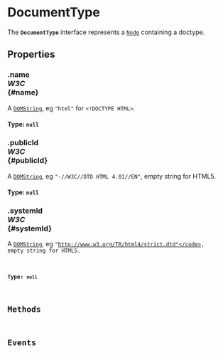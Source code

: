 # DocumentType

<div class='overview'>The <strong><code>DocumentType</code></strong> interface represents a <a href="/en-US/docs/Web/API/Node" title="Node is an interface from which various types of DOM API objects inherit, allowing those types to be treated similarly; for example, inheriting the same set of methods, or being testable in the same way."><code>Node</code></a> containing a doctype.</div>

## Properties

### .name <div class="specs"><i>W3C</i></div> {#name}

A <a href="/en-US/docs/Web/API/DOMString" title="DOMString is a UTF-16 String. As JavaScript already uses such strings, DOMString is mapped directly to a String."><code>DOMString</code></a>, eg <code>"html"</code> for <code>&lt;!DOCTYPE HTML&gt;</code>.

#### **Type**: `null`

### .publicId <div class="specs"><i>W3C</i></div> {#publicId}

A <a href="/en-US/docs/Web/API/DOMString" title="DOMString is a UTF-16 String. As JavaScript already uses such strings, DOMString is mapped directly to a String."><code>DOMString</code></a>, eg <code>"-//W3C//DTD HTML 4.01//EN"</code>, empty string for HTML5.

#### **Type**: `null`

### .systemId <div class="specs"><i>W3C</i></div> {#systemId}

A <a href="/en-US/docs/Web/API/DOMString" title="DOMString is a UTF-16 String. As JavaScript already uses such strings, DOMString is mapped directly to a String."><code>DOMString</code></a>, eg <code>"http://www.w3.org/TR/html4/strict.dtd"</code>, empty string for HTML5.

#### **Type**: `null`

## Methods

## Events
